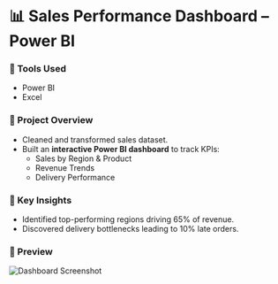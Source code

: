 # 📊 Sales Performance Dashboard – Power BI  

### 🔹 Tools Used  
- Power BI  
- Excel  

### 🔹 Project Overview  
- Cleaned and transformed sales dataset.  
- Built an **interactive Power BI dashboard** to track KPIs:  
  - Sales by Region & Product  
  - Revenue Trends  
  - Delivery Performance  

### 🔹 Key Insights  
- Identified top-performing regions driving 65% of revenue.  
- Discovered delivery bottlenecks leading to 10% late orders.  

### 🔹 Preview  
![Dashboard Screenshot](screenshot.png)  
